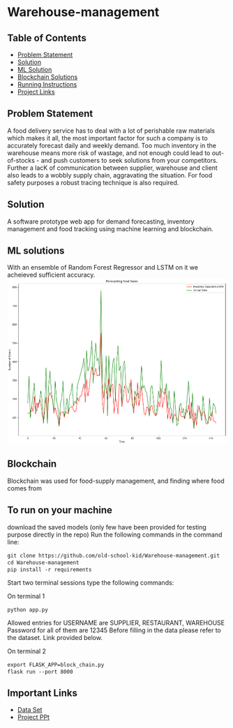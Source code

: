 # Warehouse-management

## Table of Contents

- [Problem Statement](#Problem-Statement)
- [Solution](#solution)
- [ML Solution](#ML-solution)
- [Blockchain Solutions](#Blockchain)
- [Running Instructions](#To-run-on-your-machine)
- [Project Links](#Important-links)

## Problem Statement 
A food delivery service has to deal with a lot of perishable raw materials which makes it all, the most important factor for such a company is to accurately forecast daily and weekly demand. Too much inventory in the warehouse means more risk of wastage, and not enough could lead to out-of-stocks - and push customers to seek solutions from your competitors. Further a lacK of communication between supplier, warehouse and client also leads to a wobbly supply chain, aggravating the situation. For food safety purposes a robust tracing technique is also required.

## Solution
A software prototype web app for demand forecasting, inventory management and food tracking using machine learning and blockchain. 

## ML solutions
With an ensemble of Random Forest Regressor and LSTM on it we acheieved sufficient accuracy.
![Final Prediction](https://github.com/old-school-kid/Warehouse-management/blob/main/Images/Final%20prediction.png)

## Blockchain
Blockchain was used for food-supply management, and finding where food comes from

## To run on your machine 

download the saved models (only few have been provided for testing purpose directly in the repo)
Run the following commands in the command line:
```
git clone https://github.com/old-school-kid/Warehouse-management.git
cd Warehouse-management
pip install -r requirements 
```

Start two terminal sessions type the following commands:

On terminal 1
```
python app.py
```
Allowed entries for USERNAME are SUPPLIER, RESTAURANT, WAREHOUSE
Password for all of them are 12345
Before filling in the data please refer to the dataset. Link provided below.

On terminal 2
```
export FLASK_APP=block_chain.py
flask run --port 8000
```

## Important Links 
  - [Data Set](https://www.kaggle.com/ghoshsaptarshi/av-genpact-hack-dec2018?rvi=1)
  - [Project PPt](https://docs.google.com/presentation/d/1N5q2Oo6VV6-OfUxNbGrZtgSxpJClLpjqZNC8lbzkUbs/edit?usp=sharing)


